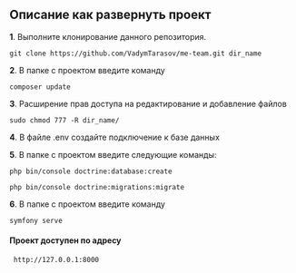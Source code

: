 
Описание как развернуть проект
-

**1**. Выполните клонирование данного репозитория.
```shell script
git clone https://github.com/VadymTarasov/me-team.git dir_name
```

**2**. В папке с проектом введите команду

```shell script
composer update
```

**3**. Расширение прав доступа на редактирование и добавление файлов
```shell script
sudo chmod 777 -R dir_name/
```
**4**. В файле .env создайте подключение к базе данных

**5**. В папке с проектом введите следующие команды:
```shell script
php bin/console doctrine:database:create
```
```shell script
php bin/console doctrine:migrations:migrate
```

**6**. В папке с проектом введите команду

```shell script
symfony serve
```

#### Проект доступен по адресу

```shell script
 http://127.0.0.1:8000 
```
